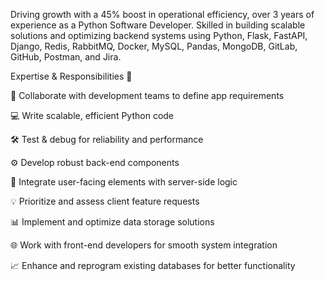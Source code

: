 Driving growth with a 45% boost in operational efficiency, over 3 years of experience as a Python Software Developer. Skilled in building scalable solutions and optimizing backend systems using Python, Flask, FastAPI, Django, Redis, RabbitMQ, Docker, MySQL, Pandas, MongoDB, GitLab, GitHub, Postman, and Jira.

Expertise & Responsibilities 🚀

🤝 Collaborate with development teams to define app requirements 

💻 Write scalable, efficient Python code 

🛠️ Test & debug for reliability and performance 

⚙️ Develop robust back-end components 

🔗 Integrate user-facing elements with server-side logic 

💡  Prioritize and assess client feature requests 

📊 Implement and optimize data storage solutions 

🌐 Work with front-end developers for smooth system integration 

📈 Enhance and reprogram existing databases for better functionality
